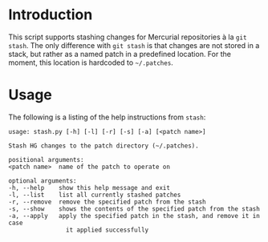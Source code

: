 # Introduction

This script supports stashing changes for Mercurial repositories à la `git stash`. The only difference with `git stash`
is that changes are not stored in a stack, but rather as a named patch in a predefined location. For the moment, this
location is hardcoded to `~/.patches`.

# Usage

The following is a listing of the help instructions from `stash`:

    usage: stash.py [-h] [-l] [-r] [-s] [-a] [<patch name>]

    Stash HG changes to the patch directory (~/.patches).

    positional arguments:
    <patch name>  name of the patch to operate on

    optional arguments:
    -h, --help    show this help message and exit
    -l, --list    list all currently stashed patches
    -r, --remove  remove the specified patch from the stash
    -s, --show    shows the contents of the specified patch from the stash
    -a, --apply   apply the specified patch in the stash, and remove it in case
                    it applied successfully
